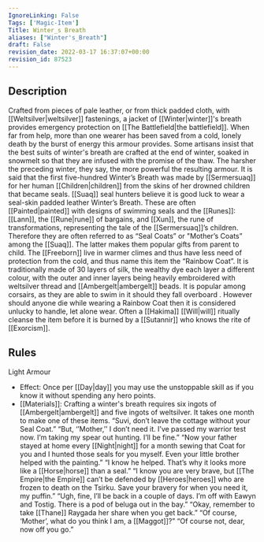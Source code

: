 ```yaml
---
IgnoreLinking: False
Tags: ['Magic-Item']
Title: Winter_s Breath
aliases: ["Winter's_Breath"]
draft: False
revision_date: 2022-03-17 16:37:07+00:00
revision_id: 87523
---
```


## Description
Crafted from pieces of pale leather, or from thick padded cloth, with [[Weltsilver|weltsilver]] fastenings, a jacket of [[Winter|winter]]'s breath provides emergency protection on [[The Battlefield|the battlefield]]. When far from help, more than one wearer has been saved from a cold, lonely death by the burst of energy this armour provides. Some artisans insist that the best suits of winter's breath are crafted at the end of winter, soaked in snowmelt so that they are infused with the promise of the thaw. The harsher the preceding winter, they say, the more powerful the resulting armour.
It is said that the first five-hundred Winter’s Breath was made by [[Sermersuaq]] for her human [[Children|children]] from the skins of her drowned children that became seals. [[Suaq]] seal hunters believe it is good luck to wear a seal-skin padded leather Winter’s Breath. These are often [[Painted|painted]] with designs of swimming seals and the [[Runes]]: [[Lann]], the [[Rune|rune]] of bargains, and [[Xun]], the rune of transformations, representing the tale of the [[Sermersuaq]]’s children. Therefore they are often referred to as “Seal Coats” or "Mother’s Coats” among the [[Suaq]]. The latter makes them popular gifts from parent to child.
The [[Freeborn]] live in warmer climes and thus have less need of protection from the cold, and thus name this item the “Rainbow Coat”. It is traditionally made of 30 layers of silk, the wealthy dye each layer a different colour, with the outer and inner layers being heavily embroidered with weltsilver thread and [[Ambergelt|ambergelt]] beads. It is popular among corsairs, as they are able to swim in it should they fall overboard . However should anyone die while wearing a Rainbow Coat then it is considered unlucky to handle, let alone wear. Often a [[Hakima]] [[Will|will]] ritually cleanse the item before it is burned by a [[Sutannir]] who knows the rite of [[Exorcism]].
## Rules
Light Armour
* Effect: Once per [[Day|day]] you may use the unstoppable skill as if you know it without spending any hero points.
* [[Materials]]: Crafting a winter's breath requires six ingots of [[Ambergelt|ambergelt]] and five ingots of weltsilver. It takes one month to make one of these items.
“Suvi, don’t leave the cottage without your Seal Coat.”
“But, ‘’Mother,’’ I don’t need it. I’ve passed my warrior test now. I’m taking my spear out hunting. I’ll be fine.”
“Now your father stayed at home every [[Night|night]] for a month sewing that Coat for you and I hunted those seals for you myself. Even your little brother helped with the painting.”
“I know he helped. That’s why it looks more like a [[Horse|horse]] than a seal.”
“I know you are very brave, but [[The Empire|the Empire]] can’t be defended by [[Heroes|heroes]] who are frozen to death on the Tsirku. Save your bravery for when you need it, my puffin.”
“Ugh, fine, I’ll be back in a couple of days. I’m off with Eawyn and Tostig. There is a pod of beluga out in the bay.”
“Okay, remember to take [[Thane]] Raygada her share when you get back.”
“Of course, ‘Mother’, what do you think I am, a [[Maggot]]?”
“Of course not, dear, now off you go.”